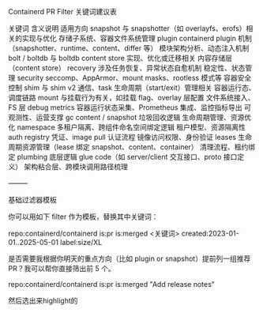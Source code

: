 Containerd PR Filter 关键词建议表

关键词	含义说明	适用方向
snapshot	与 snapshotter（如 overlayfs、erofs）相关的实现与优化	存储子系统、容器文件系统管理
plugin	containerd plugin 机制（snapshotter、runtime、content、differ 等）	模块架构分析、动态注入机制
bolt / boltdb	与 boltdb content store 实现、优化或迁移相关	内容存储层（content store）
recovery	涉及任务恢复、异常状态自愈机制	稳定性、状态管理
security	seccomp、AppArmor、mount masks、rootless 模式等	容器安全控制
shim	与 shim v2 通信、task 生命周期（start/exit）管理相关	容器运行态、调度链路
mount	与挂载行为有关，如挂载 flag、overlay 层配置	文件系统接入、FS 层 debug
metrics	容器运行状态采集、Prometheus 集成、监控指标导出	可观测性、运营支撑
gc	content / snapshot 垃圾回收逻辑	生命周期管理、资源优化
namespace	多租户隔离、跨组件命名空间绑定逻辑	租户模型、资源隔离性
auth	registry 凭证、image pull 认证流程	镜像访问权限、身份验证
leases	生命周期资源管理（lease 绑定 snapshot、content、container）	清理流程、租约绑定
plumbing	底层逻辑 glue code（如 server/client 交互接口、proto 接口定义）	架构粘合层、跨模块调用路径梳理



⸻

基础过滤器模板

你可以用如下 filter 作为模板，替换其中关键词：

repo:containerd/containerd is:pr is:merged <关键词> created:2023-01-01..2025-05-01 label:size/XL

是否需要我根据你明天的重点方向（比如 plugin or snapshot）提前列一组推荐 PR？我可以帮你直接筛出前 5 个。

repo:containerd/containerd is:pr is:merged "Add release notes" 

然后选出来highlight的